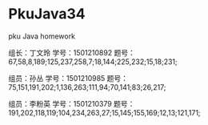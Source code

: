 # PkuJava34
pku Java homework
<html>
<p>组长：丁文玲  学号：1501210892  题号：67,58,8,189;125,237,258,7;18,144;225,232;15,18;231;</p>
<p>组员：孙丛    学号：1501210985  题号：75,151,191,202;1,136,263;111,94;70,141;83;26,217;</p>
<p>组员：李粉英  学号：1501210379  题号：191,202,118,119;104,234,263,27;15,145;155,169;12,13;121,171;</p>
</html>
